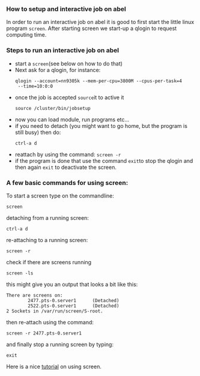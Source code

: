 ### How to setup and interactive job on abel
In order to run an interactive job on abel it is good to first start the little linux program `screen`. After starting screen we start-up a qlogin to request computing time.

### Steps to run an interactive job on abel

* start a `screen`(see below on how to do that)
* Next ask for a qlogin, for instance:
  ```
  qlogin --account=nn9305k --mem-per-cpu=3800M --cpus-per-task=4
   --time=10:0:0
  ```
* once the job is accepted `source`it to active it
  ```
  source /cluster/bin/jobsetup
  ```
* now you can load module, run programs etc...
* if you need to detach (you might want to go home, but the program is still busy) then do:
  ```
  ctrl-a d
  ```
* reattach by using the command: `screen -r `
* if the program is done that use the command `exit`to stop the qlogin and then again `exit` to deactivate the screen.


### A few basic commands for using screen:
To start a screen type on the commandline:
```
screen
```
detaching from a running screen:
```
ctrl-a d
```

re-attaching to a running screen:
```
screen -r
```
check if there are screens running
```
screen -ls
```
this might give you an output that looks a bit like this:
```
There are screens on:
        2477.pts-0.server1      (Detached)
        2522.pts-0.server1      (Detached)
2 Sockets in /var/run/screen/S-root.
```
then re-attach using the command:
```
screen -r 2477.pts-0.server1
```

and finally stop a running screen by typing:
```
exit
```

Here is a nice [tutorial](https://www.howtoforge.com/linux_screen) on using screen.
